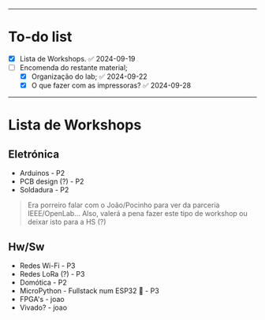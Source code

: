 ***

# To-do list
- [x] Lista de Workshops. ✅ 2024-09-19
- [ ] Encomenda do restante material;
	- [x] Organização do lab; ✅ 2024-09-22
	- [x] O que fazer com as impressoras? ✅ 2024-09-28
***
# Lista de Workshops
## Eletrónica
- Arduinos       - P2
- PCB design (?) - P2
- Soldadura      - P2
> Era porreiro falar com o João/Pocinho para ver da parceria IEEE/OpenLab... Also, valerá a pena fazer este tipo de workshop ou deixar isto para a HS (?)

## Hw/Sw
- Redes Wi-Fi    - P3
- Redes LoRa (?) - P3
- Domótica       - P2
- MicroPython - Fullstack num ESP32 👀 - P3
- FPGA's         - joao
- Vivado?        - joao

